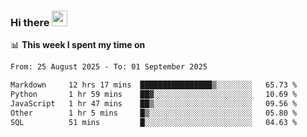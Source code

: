 ### Hi there <a href="https://www.gautamkrishnar.com/"><img src="https://media.giphy.com/media/hvRJCLFzcasrR4ia7z/giphy.gif" width="25px"></a>

📊 **This week I spent my time on**

<!--START_SECTION:waka-->

```txt
From: 25 August 2025 - To: 01 September 2025

Markdown     12 hrs 17 mins  ████████████████▒░░░░░░░░   65.73 %
Python       1 hr 59 mins    ██▓░░░░░░░░░░░░░░░░░░░░░░   10.69 %
JavaScript   1 hr 47 mins    ██▒░░░░░░░░░░░░░░░░░░░░░░   09.56 %
Other        1 hr 5 mins     █▒░░░░░░░░░░░░░░░░░░░░░░░   05.80 %
SQL          51 mins         █░░░░░░░░░░░░░░░░░░░░░░░░   04.63 %
```

<!--END_SECTION:waka-->
